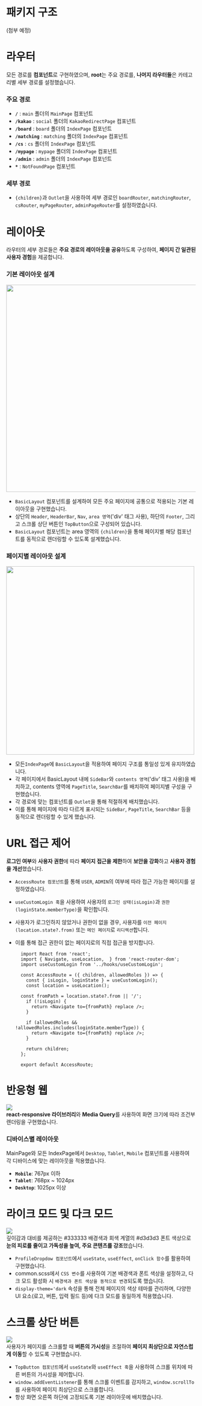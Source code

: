 # 패키지 구조
(첨부 예정)

# 라우터
모든 경로를 **컴포넌트**로 구현하였으며, **root**는 주요 경로를, **나머지 라우터들**은 카테고리별 세부 경로를 설정했습니다.
### 주요 경로
- **`/`** : `main` 폴더의 `MainPage` 컴포넌트
- **`/kakao`** : `social` 폴더의 `KakaoRedirectPage` 컴포넌트
- **`/board`** : `board` 폴더의 `IndexPage` 컴포넌트
- **`/matching`** : `matching` 폴더의 `IndexPage` 컴포넌트
- **`/cs`** : `cs` 폴더의 `IndexPage` 컴포넌트
- **`/mypage`** : `mypage` 폴더의 `IndexPage` 컴포넌트
- **`/admin`** : `admin` 폴더의 `IndexPage` 컴포넌트
- **`*`** : `NotFoundPage` 컴포넌트
### 세부 경로
- `{children}`과 `Outlet`을 사용하여 세부 경로인 `boardRouter`, `matchingRouter`, `csRouter`, `myPageRouter`, `adminPageRouter`를 설정하였습니다.

# 레이아웃
라우터의 세부 경로들은 **주요 경로의 레이아웃을 공유**하도록 구성하여, **페이지 간 일관된 사용자 경험**을 제공합니다.<br>
### 기본 레이아웃 설계
<img src="https://github.com/user-attachments/assets/5bc1975a-1639-4b2e-94a2-cb06bb6790c5" width=550px height-300px/><br>
- `BasicLayout` 컴포넌트를 설계하여 모든 주요 페이지에 공통으로 적용되는 기본 레이아웃을 구현했습니다.<br>
- 상단의 `Header`, `HeaderBar`, `Nav`, `area 영역`('div' 태그 사용), 하단의 `Footer`, 그리고 스크롤 상단 버튼인 `TopButton`으로 구성되어 있습니다.<br>
- `BasicLayout` 컴포넌트는 area 영역의 `{children}`을 통해 페이지별 해당 컴포넌트를 동적으로 렌더링할 수 있도록 설계했습니다.<br>
### 페이지별 레이아웃 설계
<img src="https://github.com/user-attachments/assets/73f15ac2-e5d3-45e8-98cd-4e22d057999f" width=500px height-300px/><br>
- 모든`IndexPage`에 `BasicLayout`을 적용하여 페이지 구조를 통일성 있게 유지하였습니다.<br>
- 각 페이지에서 BasicLayout 내에 `SideBar`와 `contents 영역`('div' 태그 사용)을 배치하고, contents 영역에 `PageTitle`, `SearchBar`를 배치하여 페이지별 구성을 구현했습니다.<br>
- 각 경로에 맞는 컴포넌트를 `Outlet`을 통해 적절하게 배치했습니다.
- 이를 통해 페이지에 따라 다르게 표시되는 `SideBar`, `PageTitle`, `SearchBar` 등을 동적으로 렌더링할 수 있게 했습니다.

# URL 접근 제어
**로그인 여부**와 **사용자 권한**에 따라 **페이지 접근을 제한**하여 **보안을 강화**하고 **사용자 경험을 개선**했습니다.
- `AccessRoute 컴포넌트`를 통해 `USER`, `ADMIN`의 여부에 따라 접근 가능한 페이지를 설정하였습니다.
- `useCustomLogin 훅`을 사용하여 사용자의 `로그인 상태(isLogin)`과 `권한(loginState.memberType)`을 확인합니다.
- 사용자가 로그인하지 않았거나 권한이 없을 경우, 사용자를 `이전 페이지(location.state?.from)` 또는 `메인 페이지`로 `리디렉션`합니다.
- 이를 통해 접근 권한이 없는 페이지로의 직접 접근을 방지합니다.
  
        import React from 'react';
        import { Navigate, useLocation,  } from 'react-router-dom';
        import useCustomLogin from '../hooks/useCustomLogin';
  
        const AccessRoute = ({ children, allowedRoles }) => {
          const { isLogin, loginState } = useCustomLogin();
          const location = useLocation();
        
        const fromPath = location.state?.from || '/'; 
          if (!isLogin) {
            return <Navigate to={fromPath} replace />;
          }
        
          if (allowedRoles && !allowedRoles.includes(loginState.memberType)) {
            return <Navigate to={fromPath} replace />;
          }
        
          return children;
        };
        
        export default AccessRoute;

# 반응형 웹
<img src="https://github.com/user-attachments/assets/5236c2ff-9966-41ea-ac33-e132ea000a08" /><br>
**react-responsive 라이브러리**와 **Media Query**를 사용하여 화면 크기에 따라 조건부 렌더링을 구현했습니다.<br>

### 디바이스별 레이아웃
MainPage와 모든 IndexPage에서 `Desktop`, `Tablet`, `Mobile` 컴포넌트를 사용하여 각 디바이스에 맞는 레이아웃을 적용했습니다.
- **`Mobile`**: 767px 이하
- **`Tablet`**: 768px ~ 1024px
- **`Desktop`**: 1025px 이상

# 라이크 모드 및 다크 모드
<img src="https://github.com/user-attachments/assets/37a63636-9fb0-4df8-8b83-4e5eee685c10" /><br>
깊이감과 대비를 제공하는 #333333 배경색과 회색 계열의 #d3d3d3 폰트 색상으로 **눈의 피로를 줄이고 가독성을 높여, 주요 콘텐츠를 강조**했습니다.
<br>
- `ProfileDropdow 컴포넌트`에서 `useState`, `useEffect`, `onClick 함수`를 활용하여 구현했습니다.
- common.scss에서 `CSS 변수`를 사용하여 기본 배경색과 폰트 색상을 설정하고, 다크 모드 활성화 시 `배경색과 폰트 색상을 동적으로 변경`되도록 했습니다.
- `display-theme='dark` 속성을 통해 전체 페이지의 색상 테마를 관리하며, 다양한 UI 요소(로고, 버튼, 입력 필드 등)에 다크 모드를 동일하게 적용했습니다.

# 스크롤 상단 버튼
<img src="https://github.com/user-attachments/assets/9ec5a36d-905c-4a7b-9718-e5cbef2710d5" /><br>
사용자가 페이지를 스크롤할 때 **버튼의 가시성**을 조절하여 **페이지 최상단으로 자연스럽게 이동**할 수 있도록 구현했습니다.

- `TopButton 컴포넌트`에서 `useState`와 `useEffect 훅`을 사용하여 스크롤 위치에 따른 버튼의 가시성을 제어합니다.
- `window.addEventListener`를 통해 스크롤 이벤트를 감지하고,  `window.scrollTo`를 사용하여 페이지 최상단으로 스크롤합니다.
- 항상 화면 오른쪽 하단에 고정되도록 기본 레이아웃에 배치했습니다.
